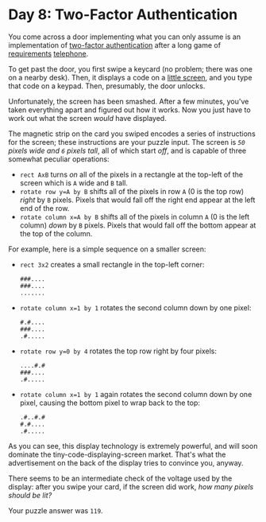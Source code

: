 #  Day 8: Two-Factor Authentication

You come across a door implementing what you can only assume is an
implementation of [two-factor
authentication](https://en.wikipedia.org/wiki/Multi-factor_authentication)
after a long game of
[requirements](https://en.wikipedia.org/wiki/Requirement)
[telephone](https://en.wikipedia.org/wiki/Chinese_whispers).

To get past the door, you first swipe a keycard (no problem; there was
one on a nearby desk). Then, it displays a code on a [little
screen](https://www.google.com/search?q=tiny+lcd&tbm=isch), and you type
that code on a keypad. Then, presumably, the door unlocks.

Unfortunately, the screen has been <span
title="BUT BY WHOM?!">smashed</span>. After a few minutes, you've taken
everything apart and figured out how it works. Now you just have to work
out what the screen *would* have displayed.

The magnetic strip on the card you swiped encodes a series of
instructions for the screen; these instructions are your puzzle input.
The screen is *`50` pixels wide and `6` pixels tall*, all of which start
*off*, and is capable of three somewhat peculiar operations:

-   `rect AxB` turns *on* all of the pixels in a rectangle at the
    top-left of the screen which is `A` wide and `B` tall.
-   `rotate row y=A by B` shifts all of the pixels in row `A` (0 is the
    top row) *right* by `B` pixels. Pixels that would fall off the right
    end appear at the left end of the row.
-   `rotate column x=A by B` shifts all of the pixels in column `A` (0
    is the left column) *down* by `B` pixels. Pixels that would fall off
    the bottom appear at the top of the column.

For example, here is a simple sequence on a smaller screen:

-   `rect 3x2` creates a small rectangle in the top-left corner:

        ###....
        ###....
        .......

-   `rotate column x=1 by 1` rotates the second column down by one
    pixel:

        #.#....
        ###....
        .#.....

-   `rotate row y=0 by 4` rotates the top row right by four pixels:

        ....#.#
        ###....
        .#.....

-   `rotate column x=1 by 1` again rotates the second column down by one
    pixel, causing the bottom pixel to wrap back to the top:

        .#..#.#
        #.#....
        .#.....

As you can see, this display technology is extremely powerful, and will
soon dominate the tiny-code-displaying-screen market. That's what the
advertisement on the back of the display tries to convince you, anyway.

There seems to be an intermediate check of the voltage used by the
display: after you swipe your card, if the screen did work, *how many
pixels should be lit?*

Your puzzle answer was `119`.
